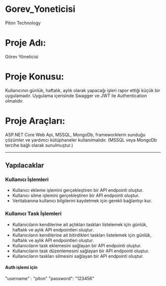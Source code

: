 # Gorev_Yoneticisi
Piton Technology


# Proje Adı:
Görev Yöneticisi
# Proje Konusu:
Kullanıcının günlük, haftalık, aylık olarak yapacağı işleri rapor ettiği
küçük bir uygulamadır. Uygulama içerisinde Swagger ve JWT ile Authentication
olmalıdır.
# Proje Araçları:
ASP.NET Core Web Api, MSSQL, MongoDb, frameworklerin
sunduğu çözümler ve yardımcı kütüphaneler kullanılmalıdır. (MSSQL veya
MongoDb tercihe bağlı olarak sunulmuştur.)

-----------------------------------------------------------------------------------------------

## Yapılacaklar

### Kullanıcı İşlemleri

-  Kullanıcı ekleme işlemini gerçekleştiren bir API endpointi oluştur.
-  Kullanıcı silme işlemini gerçekleştiren bir API endpointi oluştur.
-  Veritabanına kullanıcı bilgilerini kaydetmek için gerekli bağlantıyı kur.

### Kullanıcı Task İşlemleri

-  Kullanıcıların kendilerine ait açtıkları taskları listelemek için günlük, haftalık ve aylık API endpointleri oluştur.
-  Kullanıcıların kendilerine ait bitirdikleri taskları listelemek için günlük, haftalık ve aylık API endpointleri oluştur.
-  Kullanıcıların task eklemesini sağlayan bir API endpointi oluştur.
-  Kullanıcıların task düzenlemesini sağlayan bir API endpointi oluştur.
-  Kullanıcıların taskları silmesini sağlayan bir API endpointi oluştur.


#### Auth işlemi için
 "username" : "piton"
 "password": "123456"
 
